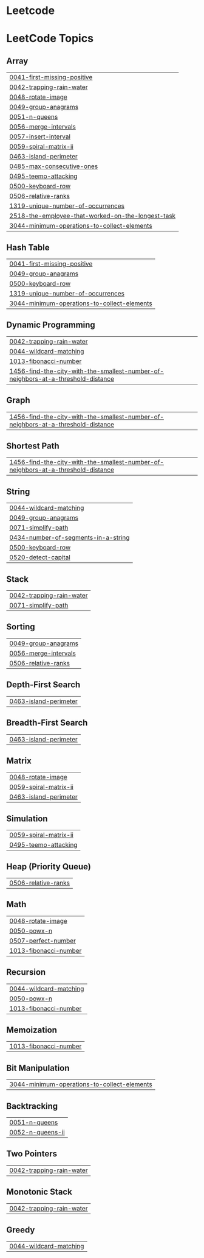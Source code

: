 # Leetcode
<!---LeetCode Topics Start-->
# LeetCode Topics
## Array
|  |
| ------- |
| [0041-first-missing-positive](https://github.com/AarthyV04/Leetcode/tree/master/0041-first-missing-positive) |
| [0042-trapping-rain-water](https://github.com/AarthyV04/Leetcode/tree/master/0042-trapping-rain-water) |
| [0048-rotate-image](https://github.com/AarthyV04/Leetcode/tree/master/0048-rotate-image) |
| [0049-group-anagrams](https://github.com/AarthyV04/Leetcode/tree/master/0049-group-anagrams) |
| [0051-n-queens](https://github.com/AarthyV04/Leetcode/tree/master/0051-n-queens) |
| [0056-merge-intervals](https://github.com/AarthyV04/Leetcode/tree/master/0056-merge-intervals) |
| [0057-insert-interval](https://github.com/AarthyV04/Leetcode/tree/master/0057-insert-interval) |
| [0059-spiral-matrix-ii](https://github.com/AarthyV04/Leetcode/tree/master/0059-spiral-matrix-ii) |
| [0463-island-perimeter](https://github.com/AarthyV04/Leetcode/tree/master/0463-island-perimeter) |
| [0485-max-consecutive-ones](https://github.com/AarthyV04/Leetcode/tree/master/0485-max-consecutive-ones) |
| [0495-teemo-attacking](https://github.com/AarthyV04/Leetcode/tree/master/0495-teemo-attacking) |
| [0500-keyboard-row](https://github.com/AarthyV04/Leetcode/tree/master/0500-keyboard-row) |
| [0506-relative-ranks](https://github.com/AarthyV04/Leetcode/tree/master/0506-relative-ranks) |
| [1319-unique-number-of-occurrences](https://github.com/AarthyV04/Leetcode/tree/master/1319-unique-number-of-occurrences) |
| [2518-the-employee-that-worked-on-the-longest-task](https://github.com/AarthyV04/Leetcode/tree/master/2518-the-employee-that-worked-on-the-longest-task) |
| [3044-minimum-operations-to-collect-elements](https://github.com/AarthyV04/Leetcode/tree/master/3044-minimum-operations-to-collect-elements) |
## Hash Table
|  |
| ------- |
| [0041-first-missing-positive](https://github.com/AarthyV04/Leetcode/tree/master/0041-first-missing-positive) |
| [0049-group-anagrams](https://github.com/AarthyV04/Leetcode/tree/master/0049-group-anagrams) |
| [0500-keyboard-row](https://github.com/AarthyV04/Leetcode/tree/master/0500-keyboard-row) |
| [1319-unique-number-of-occurrences](https://github.com/AarthyV04/Leetcode/tree/master/1319-unique-number-of-occurrences) |
| [3044-minimum-operations-to-collect-elements](https://github.com/AarthyV04/Leetcode/tree/master/3044-minimum-operations-to-collect-elements) |
## Dynamic Programming
|  |
| ------- |
| [0042-trapping-rain-water](https://github.com/AarthyV04/Leetcode/tree/master/0042-trapping-rain-water) |
| [0044-wildcard-matching](https://github.com/AarthyV04/Leetcode/tree/master/0044-wildcard-matching) |
| [1013-fibonacci-number](https://github.com/AarthyV04/Leetcode/tree/master/1013-fibonacci-number) |
| [1456-find-the-city-with-the-smallest-number-of-neighbors-at-a-threshold-distance](https://github.com/AarthyV04/Leetcode/tree/master/1456-find-the-city-with-the-smallest-number-of-neighbors-at-a-threshold-distance) |
## Graph
|  |
| ------- |
| [1456-find-the-city-with-the-smallest-number-of-neighbors-at-a-threshold-distance](https://github.com/AarthyV04/Leetcode/tree/master/1456-find-the-city-with-the-smallest-number-of-neighbors-at-a-threshold-distance) |
## Shortest Path
|  |
| ------- |
| [1456-find-the-city-with-the-smallest-number-of-neighbors-at-a-threshold-distance](https://github.com/AarthyV04/Leetcode/tree/master/1456-find-the-city-with-the-smallest-number-of-neighbors-at-a-threshold-distance) |
## String
|  |
| ------- |
| [0044-wildcard-matching](https://github.com/AarthyV04/Leetcode/tree/master/0044-wildcard-matching) |
| [0049-group-anagrams](https://github.com/AarthyV04/Leetcode/tree/master/0049-group-anagrams) |
| [0071-simplify-path](https://github.com/AarthyV04/Leetcode/tree/master/0071-simplify-path) |
| [0434-number-of-segments-in-a-string](https://github.com/AarthyV04/Leetcode/tree/master/0434-number-of-segments-in-a-string) |
| [0500-keyboard-row](https://github.com/AarthyV04/Leetcode/tree/master/0500-keyboard-row) |
| [0520-detect-capital](https://github.com/AarthyV04/Leetcode/tree/master/0520-detect-capital) |
## Stack
|  |
| ------- |
| [0042-trapping-rain-water](https://github.com/AarthyV04/Leetcode/tree/master/0042-trapping-rain-water) |
| [0071-simplify-path](https://github.com/AarthyV04/Leetcode/tree/master/0071-simplify-path) |
## Sorting
|  |
| ------- |
| [0049-group-anagrams](https://github.com/AarthyV04/Leetcode/tree/master/0049-group-anagrams) |
| [0056-merge-intervals](https://github.com/AarthyV04/Leetcode/tree/master/0056-merge-intervals) |
| [0506-relative-ranks](https://github.com/AarthyV04/Leetcode/tree/master/0506-relative-ranks) |
## Depth-First Search
|  |
| ------- |
| [0463-island-perimeter](https://github.com/AarthyV04/Leetcode/tree/master/0463-island-perimeter) |
## Breadth-First Search
|  |
| ------- |
| [0463-island-perimeter](https://github.com/AarthyV04/Leetcode/tree/master/0463-island-perimeter) |
## Matrix
|  |
| ------- |
| [0048-rotate-image](https://github.com/AarthyV04/Leetcode/tree/master/0048-rotate-image) |
| [0059-spiral-matrix-ii](https://github.com/AarthyV04/Leetcode/tree/master/0059-spiral-matrix-ii) |
| [0463-island-perimeter](https://github.com/AarthyV04/Leetcode/tree/master/0463-island-perimeter) |
## Simulation
|  |
| ------- |
| [0059-spiral-matrix-ii](https://github.com/AarthyV04/Leetcode/tree/master/0059-spiral-matrix-ii) |
| [0495-teemo-attacking](https://github.com/AarthyV04/Leetcode/tree/master/0495-teemo-attacking) |
## Heap (Priority Queue)
|  |
| ------- |
| [0506-relative-ranks](https://github.com/AarthyV04/Leetcode/tree/master/0506-relative-ranks) |
## Math
|  |
| ------- |
| [0048-rotate-image](https://github.com/AarthyV04/Leetcode/tree/master/0048-rotate-image) |
| [0050-powx-n](https://github.com/AarthyV04/Leetcode/tree/master/0050-powx-n) |
| [0507-perfect-number](https://github.com/AarthyV04/Leetcode/tree/master/0507-perfect-number) |
| [1013-fibonacci-number](https://github.com/AarthyV04/Leetcode/tree/master/1013-fibonacci-number) |
## Recursion
|  |
| ------- |
| [0044-wildcard-matching](https://github.com/AarthyV04/Leetcode/tree/master/0044-wildcard-matching) |
| [0050-powx-n](https://github.com/AarthyV04/Leetcode/tree/master/0050-powx-n) |
| [1013-fibonacci-number](https://github.com/AarthyV04/Leetcode/tree/master/1013-fibonacci-number) |
## Memoization
|  |
| ------- |
| [1013-fibonacci-number](https://github.com/AarthyV04/Leetcode/tree/master/1013-fibonacci-number) |
## Bit Manipulation
|  |
| ------- |
| [3044-minimum-operations-to-collect-elements](https://github.com/AarthyV04/Leetcode/tree/master/3044-minimum-operations-to-collect-elements) |
## Backtracking
|  |
| ------- |
| [0051-n-queens](https://github.com/AarthyV04/Leetcode/tree/master/0051-n-queens) |
| [0052-n-queens-ii](https://github.com/AarthyV04/Leetcode/tree/master/0052-n-queens-ii) |
## Two Pointers
|  |
| ------- |
| [0042-trapping-rain-water](https://github.com/AarthyV04/Leetcode/tree/master/0042-trapping-rain-water) |
## Monotonic Stack
|  |
| ------- |
| [0042-trapping-rain-water](https://github.com/AarthyV04/Leetcode/tree/master/0042-trapping-rain-water) |
## Greedy
|  |
| ------- |
| [0044-wildcard-matching](https://github.com/AarthyV04/Leetcode/tree/master/0044-wildcard-matching) |
<!---LeetCode Topics End-->